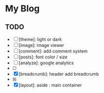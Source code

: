 # My Blog

## TODO

- [ ] [theme]: light or dark
- [ ] [image]: image viewer
- [ ] [comment]: add comment system
- [ ] [posts]: font color / size
- [ ] [analyze]: google analytics
- [ ] [post-menu]: level
- [x] [breadcrumb]: header add breadcrumb
- [x] [pagination]: RWD
- [x] [layout]: aside : main container
